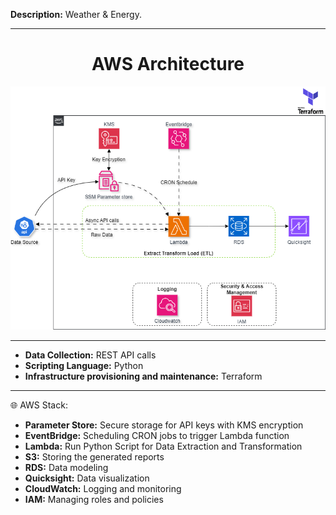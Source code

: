 **Description:** Weather & Energy.

---

<h1><center>AWS Architecture<center></h1>

![AWS Architecture](architecture/weather_energy.png)

---

* **Data Collection:** REST API calls
* **Scripting Language:** Python
* **Infrastructure provisioning and maintenance:** Terraform

___

🌐 AWS Stack:

* **Parameter Store:** Secure storage for API keys with KMS encryption
* **EventBridge:** Scheduling CRON jobs to trigger Lambda function
* **Lambda:** Run Python Script for Data Extraction and Transformation
* **S3:** Storing the generated reports
* **RDS:** Data modeling
* **Quicksight:** Data visualization
* **CloudWatch:** Logging and monitoring
* **IAM:** Managing roles and policies
